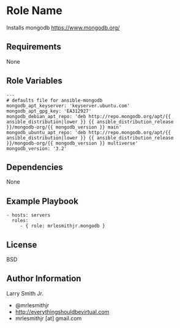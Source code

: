 Role Name
=========

Installs mongodb https://www.mongodb.org/

Requirements
------------

None

Role Variables
--------------

````
---
# defaults file for ansible-mongodb
mongodb_apt_keyserver: 'keyserver.ubuntu.com'
mongodb_apt_gpg_key: 'EA312927'
mongodb_debian_apt_repo: 'deb http://repo.mongodb.org/apt/{{ ansible_distribution|lower }} {{ ansible_distribution_release }}/mongodb-org/{{ mongodb_version }} main'
mongodb_ubuntu_apt_repo: 'deb http://repo.mongodb.org/apt/{{ ansible_distribution|lower }} {{ ansible_distribution_release }}/mongodb-org/{{ mongodb_version }} multiverse'
mongodb_version: '3.2'
````

Dependencies
------------

None

Example Playbook
----------------

    - hosts: servers
      roles:
         - { role: mrlesmithjr.mongodb }

License
-------

BSD

Author Information
------------------

Larry Smith Jr.
- @mrlesmithjr
- http://everythingshouldbevirtual.com
- mrlesmithjr [at] gmail.com
